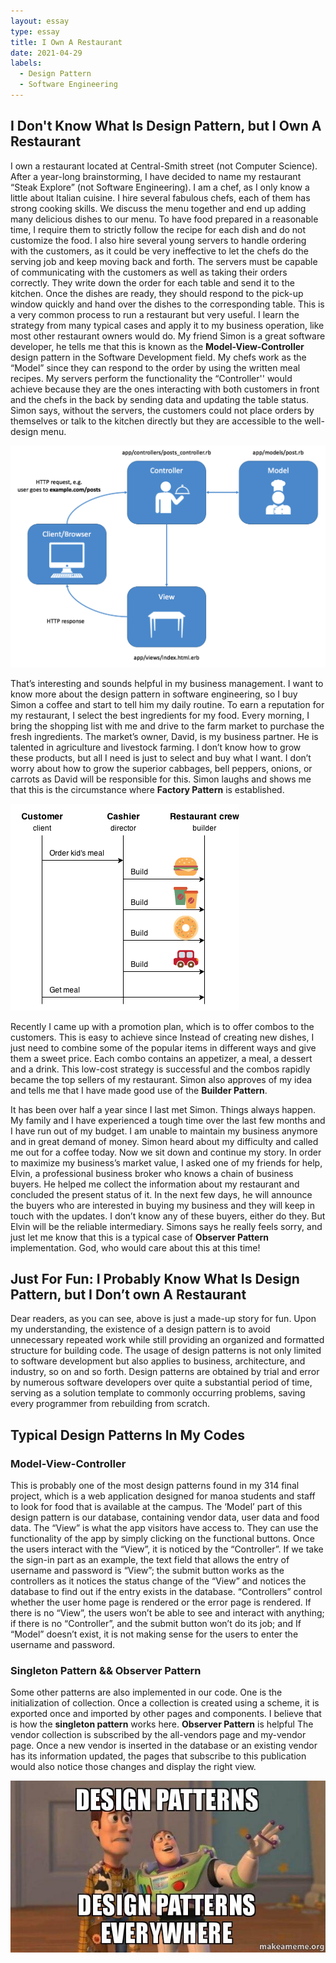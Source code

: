 ```yaml
---
layout: essay
type: essay
title: I Own A Restaurant
date: 2021-04-29
labels:
  - Design Pattern
  - Software Engineering
---
```


## I Don't Know What Is Design Pattern, but I Own A Restaurant  


I own a restaurant located at Central-Smith street (not Computer Science). After a year-long brainstorming, I have decided to name my restaurant “Steak Explore” (not Software Engineering). I am a chef, as I only know a little about Italian cuisine. I hire several fabulous chefs, each of them has strong cooking skills. We discuss the menu together and end up adding many delicious dishes to our menu. To have food prepared in a reasonable time, I require them to strictly follow the recipe for each dish and do not customize the food. I also hire several young servers to handle ordering with the customers, as it could be very ineffective to let the chefs do the serving job and keep moving back and forth. The servers must be capable of communicating with the customers as well as taking their orders correctly. They write down the order for each table and send it to the kitchen. Once the dishes are ready, they should respond to the pick-up window quickly and hand over the dishes to the corresponding table. This is a very common process to run a restaurant but very useful. I learn the strategy from many typical cases and apply it to my business operation, like most other restaurant owners would do. My friend Simon is a great software developer, he tells me that this is known as the **Model-View-Controller** design pattern in the Software Development field. My chefs work as the “Model” since they can respond to the order by using the written meal recipes. My servers perform the functionality the “Controller'' would achieve because they are the ones interacting with both customers in front and the chefs in the back by sending data and updating the table status. Simon says, without the servers, the customers could not place orders by themselves or talk to the kitchen directly but they are accessible to the well-design menu.   

 <img class ="ui huge image" src ="../images/MVC-pattern.png">
 
	
That’s interesting and sounds helpful in my business management. I want to know more about the design pattern in software engineering, so I buy Simon a coffee and start to tell him my daily routine. To earn a reputation for my restaurant, I select the best ingredients for my food. Every morning, I bring the shopping list with me and drive to the farm market to purchase the fresh ingredients. The market’s owner, David, is my business partner. He is talented in agriculture and livestock farming. I don’t know how to grow these products, but all I need is just to select and buy what I want. I don’t worry about how to grow the superior cabbages, bell peppers, onions, or carrots as David will be responsible for this. Simon laughs and shows me that this is the circumstance where **Factory Pattern** is established. 

 <img class ="ui left floated medium image" src ="../images/Builder_example1.png">
 
Recently I came up with a promotion plan, which is to offer combos to the customers. This is easy to achieve since Instead of creating new dishes, I just need to combine some of the popular items in different ways and give them a sweet price. Each combo contains an appetizer, a meal, a dessert and a drink. This low-cost strategy is successful and the combos rapidly became the top sellers of my restaurant. Simon also approves of my idea and tells me that I have made good use of the **Builder Pattern**. 

It has been over half a year since I last met Simon. Things always happen. My family and I have experienced a tough time over the last few months and I have run out of my budget. I am unable to maintain my business anymore and in great demand of money. Simon heard about my difficulty and called me out for a coffee today. Now we sit down and continue my story. In order to maximize my business’s market value, I asked one of my friends for help, Elvin, a professional business broker who knows a chain of business buyers. He helped me collect the information about my restaurant and concluded the present status of it. In the next few days, he will announce the buyers who are interested in buying my business and they will keep in touch with the updates. I don’t know any of these buyers, either do they. But Elvin will be the reliable intermediary. Simons says he really feels sorry, and just let me know that this is a typical case of **Observer Pattern** implementation. God, who would care about this at this time! 


## Just For Fun: I Probably Know What Is Design Pattern, but I Don’t own A Restaurant   


Dear readers, as you can see, above is just a made-up story for fun. Upon my understanding, the existence of a design pattern is to avoid unnecessary repeated work while still providing an organized and formatted structure for building code. The usage of design patterns is not only limited to software development but also applies to business, architecture, and industry, so on and so forth. Design patterns are obtained by trial and error by numerous software developers over quite a substantial period of time, serving as a solution template to commonly occurring problems, saving every programmer from rebuilding from scratch.


## Typical Design Patterns In My Codes

### Model-View-Controller

This is probably one of the most design patterns found in my 314 final project, which is a web application designed for manoa students and staff to look for food that is available at the campus.  The ‘Model’ part of this design pattern is our database, containing vendor data, user data and food data. The “View” is what the app visitors have access to. They can use the functionality of the app by simply clicking on the functional buttons. Once the users interact with the “View”, it is noticed by the “Controller”. If we take the sign-in part as an example, the text field that allows the entry of username and password is “View”; the submit button works as the controllers as it notices the status change of the “View” and notices the database to find out if the entry exists in the database. “Controllers” control whether the user home page is rendered or the error page is rendered. If there is no “View”, the users won’t be able to see and interact with anything; if there is no “Controller”, and the submit button won’t do its job; and If “Model” doesn’t exist, it is not making sense for the users to enter the username and password.   

### Singleton Pattern && Observer Pattern
 
Some other patterns are also implemented in our code. One is the initialization of collection. Once a collection is created using a scheme, it is exported once and imported by other pages and components. I believe that is how the **singleton pattern** works here. **Observer Pattern** is helpful The vendor collection is subscribed by the all-vendors page and my-vendor page. Once a new vendor is inserted in the database or an existing vendor has its information updated, the pages that subscribe to this publication would also notice those changes and display the right view.
 

<img class ="ui image" src ="../images/design-patterns-everywhere.jpeg">

